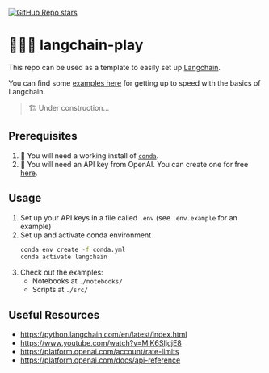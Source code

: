 [![GitHub Repo stars](https://img.shields.io/github/stars/ruankie/langchain-play)](https://github.com/ruankie/langchain-play)

# 🦜🔗👾 langchain-play
This repo can be used as a template to easily set up [Langchain](https://docs.langchain.com/docs/).

You can find some [examples here](./notebooks/) for getting up to speed with the basics of Langchain.

> 🏗️ Under construction...

## Prerequisites
1. 🐍 You will need a working install of [`conda`](https://www.anaconda.com/download#downloads).
2. 🔑 You will need an API key from OpenAI. You can create one for free [here](https://platform.openai.com/account/api-keys).

## Usage
1. Set up your API keys in a file called `.env` (see `.env.example` for an example)
2. Set up and activate conda environment
    ```bash
    conda env create -f conda.yml
    conda activate langchain
    ```
3. Check out the examples:
   - Notebooks at `./notebooks/`
   - Scripts at `./src/`

## Useful Resources
- https://python.langchain.com/en/latest/index.html
- https://www.youtube.com/watch?v=MlK6SIjcjE8
- https://platform.openai.com/account/rate-limits
- https://platform.openai.com/docs/api-reference